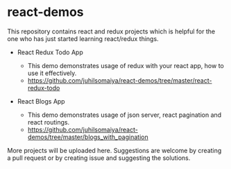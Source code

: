 # react-demos
This repository contains react and redux projects which is helpful for the one who has just started learning react/redux things.

  - React Redux Todo App
    - This demo demonstrates usage of redux with your react app, how to use it effectively.
    - https://github.com/juhilsomaiya/react-demos/tree/master/react-redux-todo

  - React Blogs App
    - This demo demonstrates usage of json server, react pagination and react routings.
    - https://github.com/juhilsomaiya/react-demos/tree/master/blogs_with_pagination


More projects will be uploaded here. 
Suggestions are welcome by creating a pull request or by creating issue and suggesting the solutions. 
 
